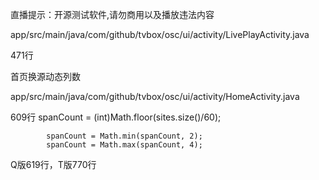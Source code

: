 
直播提示：开源测试软件,请勿商用以及播放违法内容

 app/src/main/java/com/github/tvbox/osc/ui/activity/LivePlayActivity.java
 
471行

首页换源动态列数

app/src/main/java/com/github/tvbox/osc/ui/activity/HomeActivity.java

609行
            spanCount = (int)Math.floor(sites.size()/60);
            
            spanCount = Math.min(spanCount, 2);
            spanCount = Math.max(spanCount, 4);
            
Q版619行，T版770行
